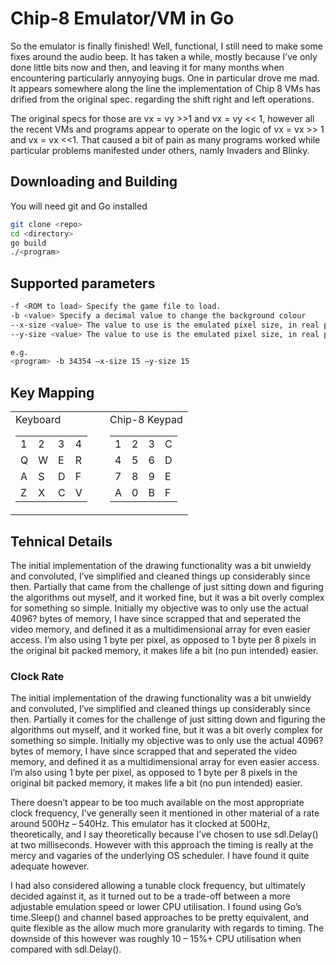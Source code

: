 # Chip-8 Emulator/VM in Go

So the emulator is finally finished! Well, functional, I still need to make some fixes around the audio beep. 
It has taken a while, mostly because I’ve only done little bits now and then, and leaving it for many months when encountering particularly annyoying bugs. One in particular drove
me mad. It appears somewhere along the line the implementation of Chip 8 VMs has drified from
the original spec. regarding the shift right and left operations.

The original specs for those are vx = vy >>1 and vx = vy << 1, however all the recent VMs and
programs appear to operate on the logic of vx = vx >> 1 and vx = vx <<1.
That caused a bit of pain as many programs worked while particular problems manifested under
others, namly Invaders and Blinky.

## Downloading and Building
You will need git and Go installed

````bash
git clone <repo>
cd <directory>
go build
./<program>
````

## Supported parameters
```bash
-f <ROM to load> Specify the game file to load.
-b <value> Specify a decimal value to change the background colour
--x-size <value> The value to use is the emulated pixel size, in real pixels. Defaults to 10.
--y-size <value> The value to use is the emulated pixel size, in real pixels. Defaults to 10.

e.g.
<program> -b 34354 –x-size 15 –y-size 15
```

## Key Mapping
<table border="0">
<tr>
<td>

<table>
<tr> Keyboard
  <td> 1 </td>
  <td> 2 </td>
  <td> 3 </td>
  <td> 4 </td>
</tr>
<tr>  
  <td> Q </td>
  <td> W </td>
  <td> E </td>
  <td> R </td>
</tr>
<tr>
  <td> A </td>
  <td> S </td>
  <td> D </td>
  <td> F </td>
</tr>
<tr>
  <td> Z </td>
  <td> X </td>
  <td> C </td>
  <td> V </td>
</tr>

</table>
</td>

<td>
&nbsp
</td>

<td>
<table>
<tr> Chip-8 Keypad
  <td> 1 </td>
  <td> 2 </td>
  <td> 3 </td>
  <td> C </td>
</tr>
<tr>  
  <td> 4 </td>
  <td> 5 </td>
  <td> 6 </td>
  <td> D </td>
</tr>
<tr>
  <td> 7 </td>
  <td> 8 </td>
  <td> 9 </td>
  <td> E </td>
</tr>
<tr>
  <td> A </td>
  <td> 0 </td>
  <td> B </td>
  <td> F </td>
</tr>


</table>
</td>
</tr>
</table>


## Tehnical Details
The initial implementation of the drawing functionality was a bit unwieldy and convoluted, I’ve
simplified and cleaned things up considerably since then. Partially that came from the challenge of just
sitting down and figuring the algorithms out myself, and it worked fine, but it was a bit overly
complex for something so simple. Initially my objective was to only use the actual 4096? bytes of
memory, I have since scrapped that and seperated the video memory, and defined it as a
multidimensional array for even easier access. I’m also using 1 byte per pixel, as opposed to 1 byte per 8 pixels in the original bit packed memory, it makes life a bit (no pun intended) easier.

### Clock Rate

The initial implementation of the drawing functionality was a bit unwieldy and convoluted, I’ve
simplified and cleaned things up considerably since then. Partially it comes for the challenge of just
sitting down and figuring the algorithms out myself, and it worked fine, but it was a bit overly
complex for something so simple. Initially my objective was to only use the actual 4096? bytes of
memory, I have since scrapped that and seperated the video memory, and defined it as a
multidimensional array for even easier access. I’m also using 1 byte per pixel, as opposed to 1 byte per 8 pixels in the original bit packed memory, it makes life a bit (no pun intended) easier.


There doesn’t appear to be too much available on the most appropriate clock frequency, I’ve generally seen it 
mentioned in other material of a rate around 500Hz – 540Hz. This emulator has it clocked at 500Hz, theoretically, and I say theoretically because I’ve chosen to use sdl.Delay() at two milliseconds. However with this approach the timing is really at the mercy and vagaries of the underlying OS scheduler. I have found it quite adequate however.
  
I had also considered allowing a tunable clock frequency, but ultimately decided against it, as it
turned out to be a trade-off between a more adjustable emulation speed or lower CPU utilisation.
I found using Go’s time.Sleep() and channel based approaches to be pretty equivalent, and quite
flexible as the allow much more granularity with regards to timing. The downside of this however
was roughly 10 – 15%+ CPU utilisation when compared with sdl.Delay().
